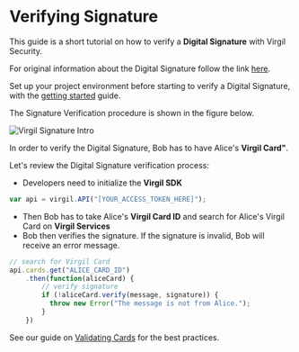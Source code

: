 # Verifying Signature

This guide is a short tutorial on how to verify a **Digital Signature** with Virgil Security.

For original information about the Digital Signature follow the link [here](https://github.com/VirgilSecurity/virgil/blob/wiki/wiki/glossary.md#digital-signature).

Set up your project environment before starting to verify a Digital Signature, with the [getting started](https://github.com/VirgilSecurity/virgil-sdk-javascript/blob/docs-review/documentation/guides/configuration/client-side) guide.

The Signature Verification procedure is shown in the figure below.


![Virgil Signature Intro](https://github.com/VirgilSecurity/virgil-sdk-javascript/blob/docs-review/documentation/img/Signature_introduction.png "Verify Signature")

In order to verify the Digital Signature, Bob has to have Alice's **Virgil Card"**.

Let's review the Digital Signature verification process:

- Developers need to initialize the **Virgil SDK**

```javascript
var api = virgil.API("[YOUR_ACCESS_TOKEN_HERE]");
```

- Then Bob has to take Alice's **Virgil Card ID** and search for Alice's Virgil Card on **Virgil Services**
- Bob then verifies the signature. If the signature is invalid, Bob will receive an error message.

```javascript
// search for Virgil Card
api.cards.get("ALICE_CARD_ID")
    .then(function(aliceCard) {
        // verify signature
        if (!aliceCard.verify(message, signature)) {
          throw new Error("The message is not from Alice.");
        }
    })
```

See our guide on [Validating Cards](https://github.com/VirgilSecurity/virgil-sdk-javascript/blob/docs-review/documentation/guides/virgil-card/validating-card.md) for the best practices.
